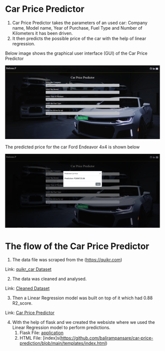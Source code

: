 # Car Price Predictor
1. Car Price Predictor takes the parameters of an used car: Company name, Model name, Year of Purchase, Fuel Type and Number of Kilometers it has been driven.
2. It then predicts the possible price of the car with the help of linear regression.
 
Below image shows the graphical user interface (GUI) of the Car Price Predictor

![GUI of Car Price Predictor](static/images/gui.PNG)

The predicted price for the car Ford Endeavor 4x4 is shown below

![Predicted Car Price](static/images/predictedprice.PNG)

# The flow of the Car Price Predictor

1. The data file was scraped from the (https://quikr.com)

Link: [quikr_car Dataset](https://github.com/balirampansare/car-price-prediction/blob/main/quikr_car.csv)

2. The data was cleaned and analysed.

Link: [Cleaned Dataset](https://github.com/balirampansare/car-price-prediction/blob/main/cleaned_car.csv)

3. Then a Linear Regression model was built on top of it which had 0.88 R2_score.

Link: [Car Price Predictor](https://github.com/balirampansare/car-price-prediction/blob/main/Car%20Price%20Predictor.ipynb)

4. With the help of flask and we created the websiste where we used the Linear Regression model to perform predictions.
    1. Flask File: [application](https://github.com/balirampansare/car-price-prediction/blob/main/application.py)
    2. HTML File: [index]s(https://github.com/balirampansare/car-price-prediction/blob/main/templates/index.html)
